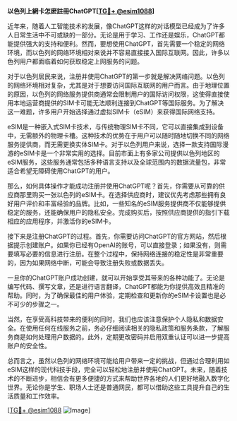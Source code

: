 **以色列上網卡怎麽註冊ChatGPT[[TG💪+ @esim1088](https://t.me/s/esim1088)]**

近年来，随着人工智能技术的发展，像ChatGPT这样的对话模型已经成为了许多人日常生活中不可或缺的一部分。无论是用于学习、工作还是娱乐，ChatGPT都能提供强大的支持和便利。然而，要想使用ChatGPT，首先需要一个稳定的网络环境，而以色列的网络环境相对来说并不容易直接接入国际互联网。因此，许多以色列用户都面临着如何获取稳定上网服务的问题。

对于以色列居民来说，注册并使用ChatGPT的第一步就是解决网络问题。以色列的网络环境相对复杂，尤其是对于想要访问国际互联网的用户而言。由于地理位置的原因，以色列的网络服务提供商通常会限制用户的国际访问权限，这使得直接使用本地运营商提供的SIM卡可能无法顺利连接到ChatGPT等国际服务。为了解决这一难题，许多用户开始选择通过虚拟SIM卡（eSIM）来获得国际网络支持。

eSIM是一种嵌入式SIM卡技术，与传统物理SIM卡不同，它可以直接集成到设备中，无需额外的物理卡槽。这种技术的优势在于用户可以随时随地切换不同的网络服务提供商，而无需更换实体SIM卡。对于以色列用户来说，选择一款支持国际漫游的eSIM卡是一个非常实用的选择。目前市面上有多家公司提供以色列地区的eSIM服务，这些服务通常包括多种语言支持以及全球范围内的数据流量包，非常适合希望无障碍使用ChatGPT的用户。

那么，如何具体操作才能成功注册并使用ChatGPT呢？首先，你需要从可靠的供应商那里购买一张以色列的eSIM卡。在选择供应商时，建议优先考虑那些拥有良好用户评价和丰富经验的品牌。比如，一些知名的eSIM服务提供商不仅能够提供稳定的服务，还能确保用户的隐私安全。完成购买后，按照供应商提供的指引下载相应的应用程序，并激活你的eSIM卡。

接下来是注册ChatGPT的过程。首先，你需要访问ChatGPT的官方网站，然后根据提示创建账户。如果你已经有OpenAI的账号，可以直接登录；如果没有，则需要填写必要的信息进行注册。在整个过程中，保持网络连接的稳定性是非常重要的，因为如果网络中断，可能会导致注册失败或数据丢失。

一旦你的ChatGPT账户成功创建，就可以开始享受其带来的各种功能了。无论是编写代码、撰写文章，还是进行语言翻译，ChatGPT都能为你提供高效且精准的帮助。同时，为了确保最佳的用户体验，定期检查和更新你的eSIM卡设置也是必不可少的步骤之一。

当然，在享受高科技带来的便利的同时，我们也应该注意保护个人隐私和数据安全。在使用任何在线服务之前，务必仔细阅读相关的隐私政策和服务条款，了解服务商是如何处理用户数据的。此外，定期更改密码并启用双重认证可以进一步提高账户的安全性。

总而言之，虽然以色列的网络环境可能给用户带来一定的挑战，但通过合理利用如eSIM这样的现代科技手段，完全可以轻松地注册并使用ChatGPT。未来，随着技术的不断进步，相信会有更多便捷的方式来帮助世界各地的人们更好地融入数字化世界。无论你是学生、职场人士还是普通网民，都可以借助这些工具提升自己的生活质量和工作效率。

[[TG💪+ @esim1088](https://t.me/s/esim1088) ![Image](https://i.postimg.cc/4NQfJmqS/Snipaste-2025-05-13-00-14-12.png)]